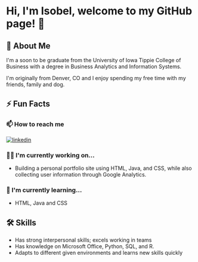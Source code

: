 # Hi, I'm Isobel, welcome to my GitHub page! 👋

## 🚀 About Me
I'm a soon to be graduate from the University of Iowa Tippie College of Business with a degree in Business Analytics and Information Systems.

I'm originally from Denver, CO and I enjoy spending my free time with my friends, family and dog.

## ⚡️ Fun Facts

### 📫 How to reach me

[![linkedin](https://img.shields.io/badge/linkedin-0A66C2?style=for-the-badge&logo=linkedin&logoColor=white)](https://www.linkedin.com/in/isobel-boyd-21a74a1a8/)

### 👩‍💻 I'm currently working on...

- Building a personal portfolio site using HTML, Java, and CSS, while also collecting user information through Google Analytics.

### 🧠 I'm currently learning...

- HTML, Java and CSS 

## 🛠 Skills
- Has strong interpersonal skills; excels working in teams 
- Has knowledge on Microsoft Office, Python, SQL, and R. 
- Adapts to different given environments and learns new skills quickly
